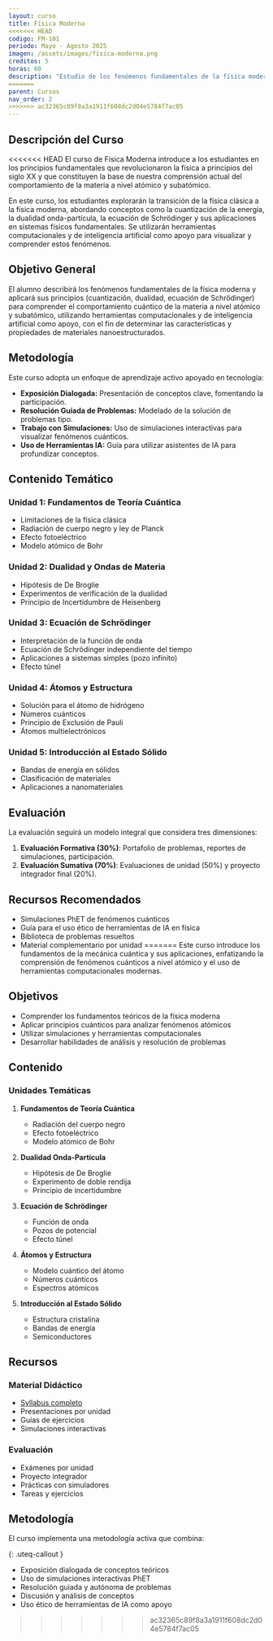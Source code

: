```yaml
---
layout: curso
title: Física Moderna
<<<<<<< HEAD
codigo: FM-101
periodo: Mayo - Agosto 2025
imagen: /assets/images/fisica-moderna.png
creditos: 5
horas: 60
description: "Estudio de los fenómenos fundamentales de la física moderna y aplicación de sus principios para comprender el comportamiento cuántico de la materia a nivel atómico y subatómico."
=======
parent: Cursos
nav_order: 2
>>>>>>> ac32365c89f8a3a1911f608dc2d04e5784f7ac05
---
```


## Descripción del Curso

<<<<<<< HEAD
El curso de Física Moderna introduce a los estudiantes en los principios fundamentales que revolucionaron la física a principios del siglo XX y que constituyen la base de nuestra comprensión actual del comportamiento de la materia a nivel atómico y subatómico.

En este curso, los estudiantes explorarán la transición de la física clásica a la física moderna, abordando conceptos como la cuantización de la energía, la dualidad onda-partícula, la ecuación de Schrödinger y sus aplicaciones en sistemas físicos fundamentales. Se utilizarán herramientas computacionales y de inteligencia artificial como apoyo para visualizar y comprender estos fenómenos.

## Objetivo General

El alumno describirá los fenómenos fundamentales de la física moderna y aplicará sus principios (cuantización, dualidad, ecuación de Schrödinger) para comprender el comportamiento cuántico de la materia a nivel atómico y subatómico, utilizando herramientas computacionales y de inteligencia artificial como apoyo, con el fin de determinar las características y propiedades de materiales nanoestructurados.

## Metodología

Este curso adopta un enfoque de aprendizaje activo apoyado en tecnología:

- **Exposición Dialogada:** Presentación de conceptos clave, fomentando la participación.
- **Resolución Guiada de Problemas:** Modelado de la solución de problemas tipo.
- **Trabajo con Simulaciones:** Uso de simulaciones interactivas para visualizar fenómenos cuánticos.
- **Uso de Herramientas IA:** Guía para utilizar asistentes de IA para profundizar conceptos.

## Contenido Temático

### Unidad 1: Fundamentos de Teoría Cuántica
- Limitaciones de la física clásica
- Radiación de cuerpo negro y ley de Planck
- Efecto fotoeléctrico
- Modelo atómico de Bohr

### Unidad 2: Dualidad y Ondas de Materia
- Hipótesis de De Broglie
- Experimentos de verificación de la dualidad
- Principio de Incertidumbre de Heisenberg

### Unidad 3: Ecuación de Schrödinger
- Interpretación de la función de onda
- Ecuación de Schrödinger independiente del tiempo
- Aplicaciones a sistemas simples (pozo infinito)
- Efecto túnel

### Unidad 4: Átomos y Estructura
- Solución para el átomo de hidrógeno
- Números cuánticos
- Principio de Exclusión de Pauli
- Átomos multielectrónicos

### Unidad 5: Introducción al Estado Sólido
- Bandas de energía en sólidos
- Clasificación de materiales
- Aplicaciones a nanomateriales

## Evaluación

La evaluación seguirá un modelo integral que considera tres dimensiones:

1. **Evaluación Formativa (30%)**: Portafolio de problemas, reportes de simulaciones, participación.
2. **Evaluación Sumativa (70%)**: Evaluaciones de unidad (50%) y proyecto integrador final (20%).

## Recursos Recomendados

- Simulaciones PhET de fenómenos cuánticos
- Guía para el uso ético de herramientas de IA en física
- Biblioteca de problemas resueltos
- Material complementario por unidad 
=======
Este curso introduce los fundamentos de la mecánica cuántica y sus aplicaciones, enfatizando la comprensión de fenómenos cuánticos a nivel atómico y el uso de herramientas computacionales modernas.

## Objetivos

- Comprender los fundamentos teóricos de la física moderna
- Aplicar principios cuánticos para analizar fenómenos atómicos
- Utilizar simulaciones y herramientas computacionales
- Desarrollar habilidades de análisis y resolución de problemas

## Contenido

### Unidades Temáticas

1. **Fundamentos de Teoría Cuántica**
   - Radiación del cuerpo negro
   - Efecto fotoeléctrico
   - Modelo atómico de Bohr

2. **Dualidad Onda-Partícula**
   - Hipótesis de De Broglie
   - Experimento de doble rendija
   - Principio de incertidumbre

3. **Ecuación de Schrödinger**
   - Función de onda
   - Pozos de potencial
   - Efecto túnel

4. **Átomos y Estructura**
   - Modelo cuántico del átomo
   - Números cuánticos
   - Espectros atómicos

5. **Introducción al Estado Sólido**
   - Estructura cristalina
   - Bandas de energía
   - Semiconductores

## Recursos

### Material Didáctico
- [Syllabus completo](/FisicaModerna/syllabus.md)
- Presentaciones por unidad
- Guías de ejercicios
- Simulaciones interactivas

### Evaluación
- Exámenes por unidad
- Proyecto integrador
- Prácticas con simuladores
- Tareas y ejercicios

## Metodología

El curso implementa una metodología activa que combina:

{: .uteq-callout }
- Exposición dialogada de conceptos teóricos
- Uso de simulaciones interactivas PhET
- Resolución guiada y autónoma de problemas
- Discusión y análisis de conceptos
- Uso ético de herramientas de IA como apoyo
>>>>>>> ac32365c89f8a3a1911f608dc2d04e5784f7ac05
